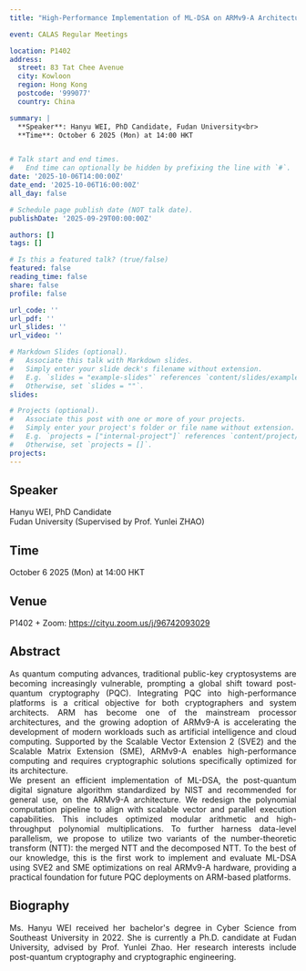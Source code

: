 ```yaml
---
title: "High-Performance Implementation of ML-DSA on ARMv9-A Architecture"

event: CALAS Regular Meetings

location: P1402
address:
  street: 83 Tat Chee Avenue
  city: Kowloon
  region: Hong Kong
  postcode: '999077'
  country: China

summary: |
  **Speaker**: Hanyu WEI, PhD Candidate, Fudan University<br>
  **Time**: October 6 2025 (Mon) at 14:00 HKT


# Talk start and end times.
#   End time can optionally be hidden by prefixing the line with `#`.
date: '2025-10-06T14:00:00Z'
date_end: '2025-10-06T16:00:00Z'
all_day: false

# Schedule page publish date (NOT talk date).
publishDate: '2025-09-29T00:00:00Z'

authors: []
tags: []

# Is this a featured talk? (true/false)
featured: false
reading_time: false
share: false
profile: false

url_code: ''
url_pdf: ''
url_slides: ''
url_video: ''

# Markdown Slides (optional).
#   Associate this talk with Markdown slides.
#   Simply enter your slide deck's filename without extension.
#   E.g. `slides = "example-slides"` references `content/slides/example-slides.md`.
#   Otherwise, set `slides = ""`.
slides:

# Projects (optional).
#   Associate this post with one or more of your projects.
#   Simply enter your project's folder or file name without extension.
#   E.g. `projects = ["internal-project"]` references `content/project/deep-learning/index.md`.
#   Otherwise, set `projects = []`.
projects:
---
```

## Speaker
Hanyu WEI, PhD Candidate <br>
Fudan University (Supervised by Prof. Yunlei ZHAO)

## Time
October 6 2025 (Mon) at 14:00 HKT

## Venue
P1402 + Zoom: https://cityu.zoom.us/j/96742093029

## Abstract
<div style="text-align: justify">
As quantum computing advances, traditional public-key cryptosystems are becoming increasingly vulnerable, prompting a global shift toward post-quantum cryptography (PQC). Integrating PQC into high-performance platforms is a critical objective for both cryptographers and system architects. ARM has become one of the mainstream processor architectures, and the growing adoption of ARMv9-A is accelerating the development of modern workloads such as artificial intelligence and cloud computing. Supported by the Scalable Vector Extension 2 (SVE2) and the Scalable Matrix Extension (SME), ARMv9-A enables high-performance computing and requires cryptographic solutions specifically optimized for its architecture. 
<br>
We present an efficient implementation of ML-DSA, the post-quantum digital signature algorithm standardized by NIST and recommended for general use, on the ARMv9-A architecture. We redesign the polynomial computation pipeline to align with scalable vector and parallel execution capabilities. This includes optimized modular arithmetic and high-throughput polynomial multiplications. To further harness data-level parallelism, we propose to utilize two variants of the number-theoretic transform (NTT): the merged NTT and the decomposed NTT. To the best of our knowledge, this is the first work to implement and evaluate ML-DSA using SVE2 and SME optimizations on real ARMv9-A hardware, providing a practical foundation for future PQC deployments on ARM-based platforms.
</div>

## Biography
<div style="text-align: justify">
Ms. Hanyu WEI received her bachelor's degree in Cyber Science from Southeast University in 2022. She is currently a Ph.D. candidate at Fudan University, advised by Prof. Yunlei Zhao. Her research interests include post-quantum cryptography and cryptographic engineering.
</div>

